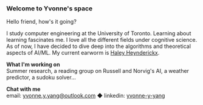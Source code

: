 ### Welcome to Yvonne's space

Hello friend, how's it going? 

I study computer engineering at the University of Toronto. Learning about learning fascinates me. I love all the different fields under cognitive science. As of now, I have decided to dive deep into the algorithms and theoretical aspects of AI/ML. My current earworm is [Haley Heynderickx](https://www.youtube.com/watch?v=w39qx5X_Owg).

**What I'm working on**  
Summer research, a reading group on Russell and Norvig's AI, a weather predictor, a sudoku solver...

**Chat with me**  
email: yvonne.y.yang@outlook.com ◆ linkedin: [yvonne-y-yang](https://linkedin/in/yvonne-y-yang)

<!--
**yvonne-yang/yvonne-yang** is a ✨ _special_ ✨ repository because its `README.md` (this file) appears on your GitHub profile.

Here are some ideas to get you started:

- 🔭 I’m currently working on ...
- 🌱 I’m currently learning ...
- 👯 I’m looking to collaborate on ...
- 🤔 I’m looking for help with ...
- 💬 Ask me about ...
- 📫 How to reach me: ...
- 😄 Pronouns: ...
- ⚡ Fun fact: ...
-->
